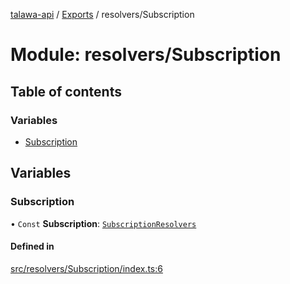 [talawa-api](../README.md) / [Exports](../modules.md) / resolvers/Subscription

# Module: resolvers/Subscription

## Table of contents

### Variables

- [Subscription](resolvers_Subscription.md#subscription)

## Variables

### Subscription

• `Const` **Subscription**: [`SubscriptionResolvers`](types_generatedGraphQLTypes.md#subscriptionresolvers)

#### Defined in

[src/resolvers/Subscription/index.ts:6](https://github.com/PalisadoesFoundation/talawa-api/blob/e5f7a9d/src/resolvers/Subscription/index.ts#L6)
